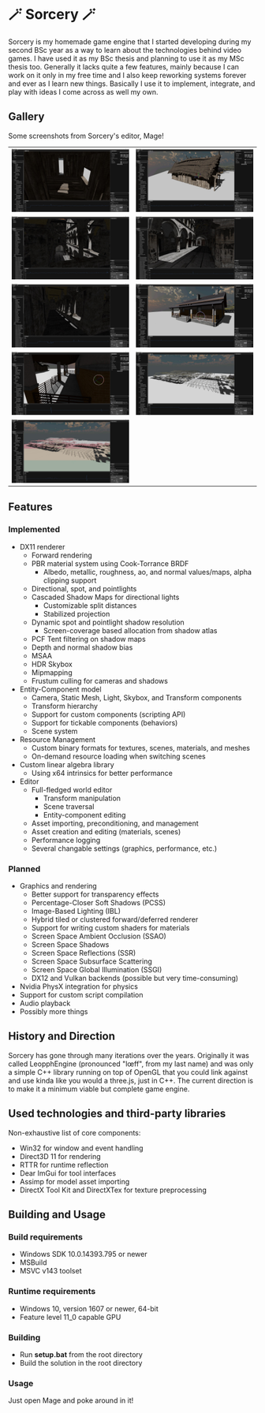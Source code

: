 # 🪄 Sorcery 🪄

Sorcery is my homemade game engine that I started developing during my second BSc year as a way to learn about the technologies behind video games. I have used it as my BSc thesis and planning to use it as my MSc thesis too. Generally it lacks quite a few features, mainly because I can work on it only in my free time and I also keep reworking systems forever and ever as I learn new things. Basically I use it to implement, integrate, and play with ideas I come across as well my own.

## Gallery 
Some screenshots from Sorcery's editor, Mage!

|  |  |
|--|--|
| ![A longhouse from the inside](../Screenshots/longhouse-1.jpg) | ![A longhouse from the outside](../Screenshots/longhouse-2.jpg) |
| ![Sponza Second Level](../Screenshots/sponza-1.jpg) | ![Sponza First Level](../Screenshots/sponza-2.jpg) |
| ![Sponza Columns](../Screenshots/sponza-3.jpg) | ![A cottage from the front](../Screenshots/cottage-1.jpg) |
| ![Porch of a cottage](../Screenshots/cottage-2.jpg) | ![Industrial assets](../Screenshots/industrial-1.jpg) |
| ![Shadow cascade split visualization](../Screenshots/industrial-cascades.jpg) |

## Features
### Implemented
* DX11 renderer
  * Forward rendering
  * PBR material system using Cook-Torrance BRDF
    * Albedo, metallic, roughness, ao, and normal values/maps, alpha clipping support
  * Directional, spot, and pointlights
  * Cascaded Shadow Maps for directional lights
    * Customizable split distances
    * Stabilized projection
  * Dynamic spot and pointlight shadow resolution
    * Screen-coverage based allocation from shadow atlas
  * PCF Tent filtering on shadow maps
  * Depth and normal shadow bias
  * MSAA
  * HDR Skybox
  * Mipmapping
  * Frustum culling for cameras and shadows
* Entity-Component model
  * Camera, Static Mesh, Light, Skybox, and Transform components
  * Transform hierarchy
  * Support for custom components (scripting API)
  * Support for tickable components (behaviors)
  * Scene system
* Resource Management
  * Custom binary formats for textures, scenes, materials, and meshes
  * On-demand resource loading when switching scenes
* Custom linear algebra library
  * Using x64 intrinsics for better performance
* Editor
  * Full-fledged world editor
    * Transform manipulation
    * Scene traversal
    * Entity-component editing
  * Asset importing, preconditioning, and management
  * Asset creation and editing (materials, scenes)
  * Performance logging
  * Several changable settings (graphics, performance, etc.)

### Planned
* Graphics and rendering
  * Better support for transparency effects
  * Percentage-Closer Soft Shadows (PCSS)
  * Image-Based Lighting (IBL)
  * Hybrid tiled or clustered forward/deferred renderer
  * Support for writing custom shaders for materials
  * Screen Space Ambient Occlusion (SSAO)
  * Screen Space Shadows
  * Screen Space Reflections (SSR)
  * Screen Space Subsurface Scattering
  * Screen Space Global Illumination (SSGI)
  * DX12 and Vulkan backends (possible but very time-consuming)
* Nvidia PhysX integration for physics
* Support for custom script compilation
* Audio playback
* Possibly more things

## History and Direction
Sorcery has gone through many iterations over the years. Originally it was called LeopphEngine (pronounced "lœff", from my last name) and was only a simple C++ library running on top of OpenGL that you could link against and use kinda like you would a three.js, just in C++. The current direction is to make it a minimum viable but complete game engine.

## Used technologies and third-party libraries
Non-exhaustive list of core components:
- Win32 for window and event handling
- Direct3D 11 for rendering
- RTTR for runtime reflection
- Dear ImGui for tool interfaces
- Assimp for model asset importing
- DirectX Tool Kit and DirectXTex for texture preprocessing

## Building and Usage
### Build requirements
- Windows SDK 10.0.14393.795 or newer
- MSBuild
- MSVC v143 toolset
### Runtime requirements
- Windows 10, version 1607 or newer, 64-bit
- Feature level 11_0 capable GPU
### Building
- Run **setup.bat** from the root directory
- Build the solution in the root directory
### Usage
Just open Mage and poke around in it!
